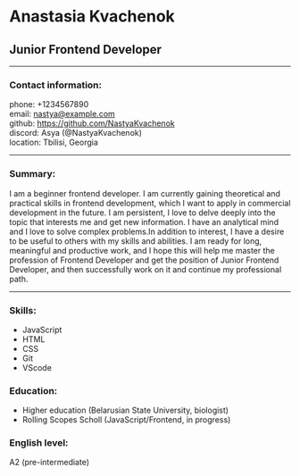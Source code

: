 
# Anastasia Kvachenok

## Junior Frontend Developer
___
### Contact information:
phone: +1234567890  
email: nastya@example.com  
github: https://github.com/NastyaKvachenok  
discord: Asya (@NastyaKvachenok)  
location: Tbilisi, Georgia
___
### Summary:

I am a beginner frontend developer. I am currently gaining theoretical and practical skills in frontend development, which I want to apply in commercial development in the future. I am persistent, I love to delve deeply into the topic that interests me and get new information. I have an analytical mind and I love to solve complex problems.In addition to interest, I have a desire to be useful to others with my skills and abilities. 
I am ready for long, meaningful and productive work, and I hope this will help me master the profession of Frontend Developer and get the position of Junior Frontend Developer, and then successfully work on it and continue my professional path.
___
### Skills:
* JavaScript
* HTML
* CSS
* Git
* VScode

### Education:

* Higher education (Belarusian State University, biologist)   
* Rolling Scopes Scholl  (JavaScript/Frontend, in progress)

### English level:
А2 (pre-intermediate)